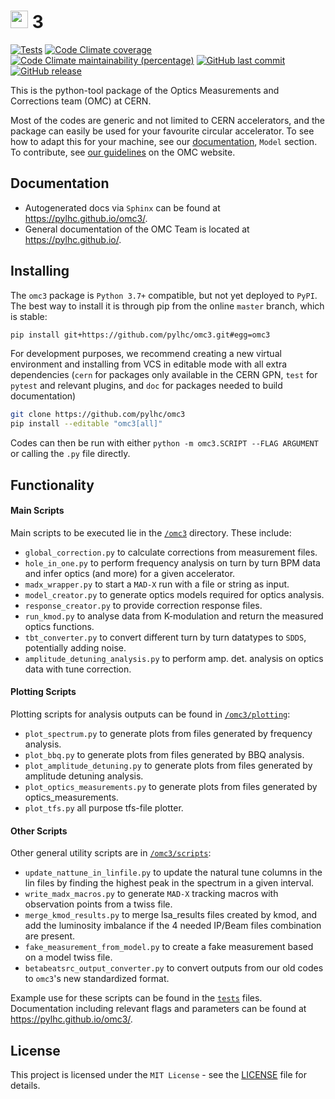# <img src="https://raw.githubusercontent.com/pylhc/pylhc.github.io/master/docs/assets/logos/OMC_logo.svg" height="28"> 3

[![Tests](https://github.com/pylhc/omc3/actions/workflows/coverage.yml/badge.svg?branch=master)](https://github.com/pylhc/omc3/actions/workflows/coverage.yml)
[![Code Climate coverage](https://img.shields.io/codeclimate/coverage/pylhc/omc3.svg?style=popout)](https://codeclimate.com/github/pylhc/omc3)
[![Code Climate maintainability (percentage)](https://img.shields.io/codeclimate/maintainability-percentage/pylhc/omc3.svg?style=popout)](https://codeclimate.com/github/pylhc/omc3)
[![GitHub last commit](https://img.shields.io/github/last-commit/pylhc/omc3.svg?style=popout)](https://github.com/pylhc/omc3/)
[![GitHub release](https://img.shields.io/github/release/pylhc/omc3.svg?style=popout)](https://github.com/pylhc/omc3/)

This is the python-tool package of the Optics Measurements and Corrections team (OMC) at CERN.

Most of the codes are generic and not limited to CERN accelerators, and the package can easily be used for your favourite circular accelerator.
To see how to adapt this for your machine, see our [documentation](https://pylhc.github.io/omc3/), `Model` section. 
To contribute, see [our guidelines](https://pylhc.github.io/packages/development/contributing/) on the OMC website.

## Documentation

- Autogenerated docs via `Sphinx` can be found at <https://pylhc.github.io/omc3/>.
- General documentation of the OMC Team is located at <https://pylhc.github.io/>.

## Installing

The `omc3` package is `Python 3.7+` compatible, but not yet deployed to `PyPI`.
The best way to install it is through pip from the online `master` branch, which is stable:
```bash
pip install git+https://github.com/pylhc/omc3.git#egg=omc3
```

For development purposes, we recommend creating a new virtual environment and installing from VCS in editable mode with all extra dependencies (`cern` for packages only available in the CERN GPN, `test` for `pytest` and relevant plugins, and `doc` for packages needed to build documentation)
```bash
git clone https://github.com/pylhc/omc3
pip install --editable "omc3[all]"
```

Codes can then be run with either `python -m omc3.SCRIPT --FLAG ARGUMENT` or calling the `.py` file directly.

## Functionality

#### Main Scripts

Main scripts to be executed lie in the [`/omc3`](omc3) directory. These include:
- `global_correction.py` to calculate corrections from measurement files.
- `hole_in_one.py` to perform frequency analysis on turn by turn BPM data and infer optics (and more) for a given accelerator.
- `madx_wrapper.py` to start a `MAD-X` run with a file or string as input.
- `model_creator.py` to generate optics models required for optics analysis.
- `response_creator.py` to provide correction response files.
- `run_kmod.py` to analyse data from K-modulation and return the measured optics functions.
- `tbt_converter.py` to convert different turn by turn datatypes to `SDDS`, potentially adding noise.
- `amplitude_detuning_analysis.py` to perform amp. det. analysis on optics data with tune correction.

#### Plotting Scripts

Plotting scripts for analysis outputs can be found in [`/omc3/plotting`](omc3/plotting):
- `plot_spectrum.py` to generate plots from files generated by frequency analysis.
- `plot_bbq.py` to generate plots from files generated by BBQ analysis.
- `plot_amplitude_detuning.py` to generate plots from files generated by amplitude detuning analysis.
- `plot_optics_measurements.py` to generate plots from files generated by optics_measurements.
- `plot_tfs.py` all purpose tfs-file plotter.

#### Other Scripts

Other general utility scripts are in [`/omc3/scripts`](omc3/scripts):
- `update_nattune_in_linfile.py` to update the natural tune columns in the lin files by finding the highest peak in the spectrum in a given interval.
- `write_madx_macros.py` to generate `MAD-X` tracking macros with observation points from a twiss file.
- `merge_kmod_results.py` to merge lsa_results files created by kmod, and add the luminosity imbalance if the 4 needed IP/Beam files combination are present.
- `fake_measurement_from_model.py` to create a fake measurement based on a model twiss file.
- `betabeatsrc_output_converter.py` to convert outputs from our old codes to `omc3`'s new standardized format.

Example use for these scripts can be found in the [`tests`](tests) files.
Documentation including relevant flags and parameters can be found at <https://pylhc.github.io/omc3/>.

## License

This project is licensed under the `MIT License` - see the [LICENSE](LICENSE) file for details.